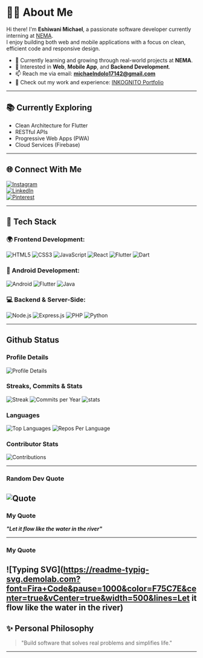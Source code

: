 # 👨‍💻 About Me
Hi there! I'm **Eshiwani Michael**, a passionate software developer currently interning at [NEMA](https://nema.go.ke/).  
I enjoy building both web and mobile applications with a focus on clean, efficient code and responsive design.

- 🌱 Currently learning and growing through real-world projects at **NEMA**.
- 💼 Interested in **Web**, **Mobile App**, and **Backend Development**.
- 📫 Reach me via email: **michaelndolo17142@gmail.com**
- 🧠 Check out my work and experience: [INKOGNITO Portfolio](https://mike-portfolio-five.vercel.app/)

---

## 📚 Currently Exploring
- Clean Architecture for Flutter
- RESTful APIs
- Progressive Web Apps (PWA)
- Cloud Services (Firebase)

---

## 🌐 Connect With Me
[![Instagram](https://img.shields.io/badge/Instagram-E4405F?style=for-the-badge&logo=instagram&logoColor=white)](https://www.instagram.com/yourusername)  
[![LinkedIn](https://img.shields.io/badge/LinkedIn-0077B5?style=for-the-badge&logo=linkedin&logoColor=white)](https://www.linkedin.com/in/yourusername)  
[![Pinterest](https://img.shields.io/badge/Pinterest-E60023?style=for-the-badge&logo=pinterest&logoColor=white)](https://www.pinterest.com/yourusername)

---

## 🚀 Tech Stack

### 🌍 Frontend Development:
![HTML5](https://img.shields.io/badge/HTML5-E34F26?style=for-the-badge&logo=html5&logoColor=white)
![CSS3](https://img.shields.io/badge/CSS3-1572B6?style=for-the-badge&logo=css3&logoColor=white)
![JavaScript](https://img.shields.io/badge/JavaScript-F7DF1E?style=for-the-badge&logo=javascript&logoColor=black)
![React](https://img.shields.io/badge/React-61DAFB?style=for-the-badge&logo=react&logoColor=black)
![Flutter](https://img.shields.io/badge/Flutter-02569B?style=for-the-badge&logo=flutter&logoColor=white)
![Dart](https://img.shields.io/badge/Dart-0175C2?style=for-the-badge&logo=dart&logoColor=white)

### 📱 Android Development:
![Android](https://img.shields.io/badge/Android-3DDC84?style=for-the-badge&logo=android&logoColor=white)
![Flutter](https://img.shields.io/badge/Flutter-02569B?style=for-the-badge&logo=flutter&logoColor=white)
![Java](https://img.shields.io/badge/Java-007396?style=for-the-badge&logo=java&logoColor=white)

### 💻 Backend & Server-Side:
![Node.js](https://img.shields.io/badge/Node.js-339933?style=for-the-badge&logo=node.js&logoColor=white)
![Express.js](https://img.shields.io/badge/Express.js-000000?style=for-the-badge&logo=express&logoColor=white)
![PHP](https://img.shields.io/badge/PHP-777BB4?style=for-the-badge&logo=php&logoColor=white)
![Python](https://img.shields.io/badge/Python-3776AB?style=for-the-badge&logo=python&logoColor=white)

---
## Github Status
### Profile Details
![Profile Details](https://github-profile-summary-cards.vercel.app/api/cards/profile-details?username=Mikebabu254&theme=github_dark)

### Streaks, Commits & Stats
![Streak](https://streak-stats.demolab.com?user=Mikebabu254&theme=github-border=true)
![Commits per Year](https://github-profile-summary-cards.vercel.app/api/cards/productive-time?username=Mikebabu254&theme=github_dark)
![stats](https://github-readme-stats.vercel.app/api?username=Mikebabu254&count_private=true&show_icons=true&theme=github_dark&hide_border=true)

### Languages
![Top Languages](https://github-readme-stats.vercel.app/api/top-langs/?username=Mikebabu254&layout=compact&theme=github_dark&hide_border=true)
![Repos Per Language](https://github-profile-summary-cards.vercel.app/api/cards/repos-per-language?username=Mikebabu254&theme=github_dark)


### Contributor Stats
![Contributions](https://github-contributor-stats.vercel.app/api?username=Mikebabu254&limit=5&theme=dark&combine_all_yearly_contributions=true)

---
### Random Dev Quote
![Quote](https://quotes-github-readme.vercel.app/api?type=horizontal&theme=dark)
---
### My Quote
**_"Let it flow like the water in the river"_**

---
### My Quote
![Typing SVG](https://readme-typig-svg.demolab.com?font=Fira+Code&pause=1000&color=F75C7E&center=true&vCenter=true&width=500&lines=Let it flow like the water in the river)
---

## ✨ Personal Philosophy
> "Build software that solves real problems and simplifies life."

---

